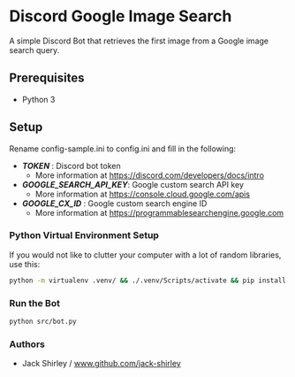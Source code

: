 # Discord Google Image Search

A simple Discord Bot that retrieves the first image from a Google image search query. 

## Prerequisites

- Python 3

## Setup

Rename config-sample.ini to config.ini and fill in the following:

- ***TOKEN*** : Discord bot token
    - More information at https://discord.com/developers/docs/intro
- ***GOOGLE_SEARCH_API_KEY***: Google custom search API key
    - More information at https://console.cloud.google.com/apis
- ***GOOGLE_CX_ID*** : Google custom search engine ID
    - More information at https://programmablesearchengine.google.com

### Python Virtual Environment Setup

If you would not like to clutter your computer with a lot of random libraries, use this:

```bash
python -m virtualenv .venv/ && ./.venv/Scripts/activate && pip install -r requirements.txt
```

### Run the Bot

```bash
python src/bot.py
```


### Authors

- Jack Shirley / www.github.com/jack-shirley
